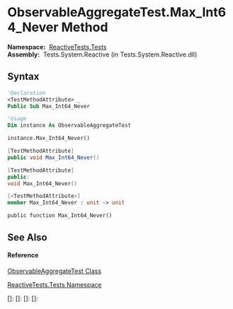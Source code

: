 # ObservableAggregateTest.Max\_Int64\_Never Method

**Namespace:**  [ReactiveTests.Tests](ReactiveTests.Tests\ReactiveTests.Tests.md)  
**Assembly:**  Tests.System.Reactive (in Tests.System.Reactive.dll)

## Syntax

```vb
'Declaration
<TestMethodAttribute> _
Public Sub Max_Int64_Never
```

```vb
'Usage
Dim instance As ObservableAggregateTest

instance.Max_Int64_Never()
```

```csharp
[TestMethodAttribute]
public void Max_Int64_Never()
```

```c++
[TestMethodAttribute]
public:
void Max_Int64_Never()
```

```fsharp
[<TestMethodAttribute>]
member Max_Int64_Never : unit -> unit 
```

```jscript
public function Max_Int64_Never()
```

## See Also

#### Reference

[ObservableAggregateTest Class](ObservableAggregateTest\ObservableAggregateTest.md)

[ReactiveTests.Tests Namespace](ReactiveTests.Tests\ReactiveTests.Tests.md)

[]: 
[]: 
[]: 
[]: 